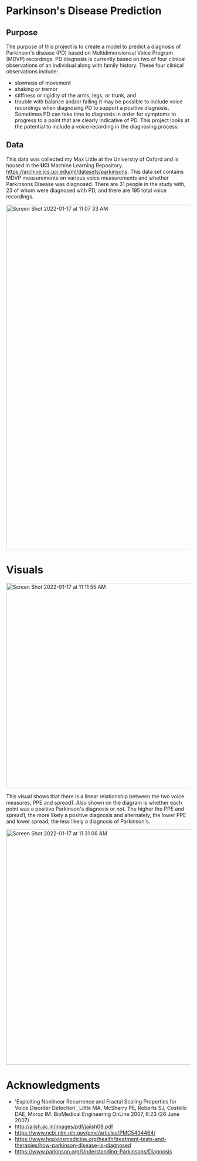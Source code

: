 # Parkinson's Disease Prediction

## Purpose

The purpose of this project is to create a model to predict a diagnosis of Parkinson's disease (PD) based on Multidimensionsal 
Voice Program (MDVP) recordings.  PD diagnosis is currently based on two of four clinical observations of an individual along with family history.  These four 
clinical observations include:
* slowness of movement
* shaking or tremor
* stiffness or rigidity of the arms, legs, or trunk, and 
* trouble with balance and/or falling
It may be possible to include voice recordings when diagnosing PD to support a positive diagnosis.  Sometimes PD can take time to diagnosis in order for symptoms to 
progress to a point that are clearly indicative of PD.  This project looks at the potential to include a voice recording in the diagnosing process. 

## Data

This data was collected my Max Little at the University of Oxford and is housed in the **UCI** Machine Learning Repository.
https://archive.ics.uci.edu/ml/datasets/parkinsons. This data set contains MDVP measurements  on various voice measurements and whether Parkinsons 
Disease was diagnosed. There are 31 people in the study with, 23 of whom were diagnosed with PD, and there are 195 total voice recordings.  

<img width="939" alt="Screen Shot 2022-01-17 at 11 07 33 AM" src="https://user-images.githubusercontent.com/62402303/149812198-85c804af-0cab-4aa4-88c2-5ed94ad2f9de.png">

# Visuals
<img width="559" alt="Screen Shot 2022-01-17 at 11 11 55 AM" src="https://user-images.githubusercontent.com/62402303/149812602-e86dbca3-7b92-410f-b733-ee86e2096132.png">

This visual shows that there is a linear relationship between the two voice measures, PPE and spread1. Also shown on the diagram is whether each point was a positive Parkinson's diagnosis or not. The higher the PPE and spread1, the more likely a positive diagnosis and alternately, the lower PPE and lower spread, the less likely a diagnosis of Parkinson's.

<img width="641" alt="Screen Shot 2022-01-17 at 11 31 06 AM" src="https://user-images.githubusercontent.com/62402303/149814981-afbfd469-60fb-4b56-8b0a-875d5b35ac8a.png">


# Acknowledgments
* 'Exploiting Nonlinear Recurrence and Fractal Scaling Properties for Voice Disorder Detection', Little MA, McSharry PE, Roberts SJ, Costello DAE, Moroz IM. BioMedical Engineering OnLine 2007, 6:23 (26 June 2007)
* http://aiish.ac.in/images/pdf/jaiish09.pdf
* https://www.ncbi.nlm.nih.gov/pmc/articles/PMC5434464/
* https://www.hopkinsmedicine.org/health/treatment-tests-and-therapies/how-parkinson-disease-is-diagnosed
* https://www.parkinson.org/Understanding-Parkinsons/Diagnosis

